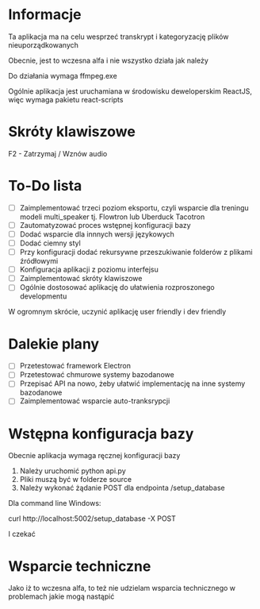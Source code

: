 # Informacje
Ta aplikacja ma na celu wesprzeć transkrypt i kategoryzację plików nieuporządkowanych

Obecnie, jest to wczesna alfa i nie wszystko działa jak należy

Do działania wymaga ffmpeg.exe

Ogólnie aplikacja jest uruchamiana w środowisku deweloperskim ReactJS, więc wymaga pakietu react-scripts

# Skróty klawiszowe
F2 - Zatrzymaj / Wznów audio

# To-Do lista
- [ ] Zaimplementować trzeci poziom eksportu, czyli wsparcie dla treningu modeli multi_speaker tj. Flowtron lub Uberduck Tacotron
- [ ] Zautomatyzować proces wstępnej konfiguracji bazy
- [ ] Dodać wsparcie dla innnych wersji językowych
- [ ] Dodać ciemny styl
- [ ] Przy konfiguracji dodać rekursywne przeszukiwanie folderów z plikami źródłowymi
- [ ] Konfiguracja aplikacji z poziomu interfejsu
- [ ] Zaimplementować skróty klawiszowe
- [ ] Ogólnie dostosować aplikację do ułatwienia rozproszonego developmentu

W ogromnym skrócie, uczynić aplikację user friendly i dev friendly

# Dalekie plany
- [ ] Przetestować framework Electron
- [ ] Przetestować chmurowe systemy bazodanowe
- [ ] Przepisać API na nowo, żeby ułatwić implementację na inne systemy bazodanowe
- [ ] Zaimplementować wsparcie auto-tranksrypcji

# Wstępna konfiguracja bazy
Obecnie aplikacja wymaga ręcznej konfiguracji bazy
1. Należy uruchomić python api.py
2. Pliki muszą być w folderze source
3. Należy wykonać żądanie POST dla endpointa /setup_database

Dla command line Windows:

curl http://localhost:5002/setup_database -X POST

I czekać

# Wsparcie techniczne
Jako iż to wczesna alfa, to też nie udzielam wsparcia technicznego w problemach jakie mogą nastąpić
